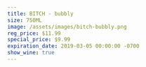 ```yaml
---
title: BITCH - bubbly
size: 750ML
image: /assets/images/bitch-bubbly.png
reg_price: $11.99
special_price: $9.99
expiration_date: 2019-03-05 00:00:00 -0700
show_wine: true
---
```


